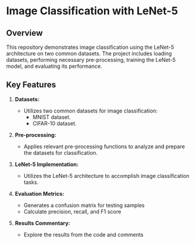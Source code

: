 # Image Classification with LeNet-5

## Overview
This repository demonstrates image classification using the LeNet-5 architecture on two common datasets. The project includes loading datasets, performing necessary pre-processing, training the LeNet-5 model, and evaluating its performance.

## Key Features
1. **Datasets:**
   - Utilizes two common datasets for image classification:
     - MNIST dataset.
     - CIFAR-10 dataset.

2. **Pre-processing:**
   - Applies relevant pre-processing functions to analyze and prepare the datasets for classification.

3. **LeNet-5 Implementation:**
   - Utilizes the LeNet-5 architecture to accomplish image classification tasks.

4. **Evaluation Metrics:**
   - Generates a confusion matrix for testing samples
   - Calculate precision, recall, and F1 score

5. **Results Commentary:**
   - Explore the results from the code and comments
